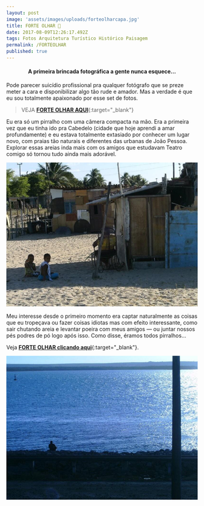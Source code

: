 ```yaml
---
layout: post
image: 'assets/images/uploads/forteolharcapa.jpg'
title: FORTE OLHAR 🏰
date: 2017-08-09T12:26:17.492Z
tags: Fotos Arquitetura Turístico Histórico Paisagem
permalink: /FORTEOLHAR
published: true
---
```

<h4><p style="text-align:center"><strong>A primeira brincada fotográfica a gente nunca esquece…</strong></p></h4>

Pode parecer suicídio profissional pra qualquer fotógrafo que se preze meter a cara e disponibilizar algo tão rude e amador. Mas a verdade é que eu sou totalmente apaixonado por esse set de fotos.

> VEJA [**FORTE OLHAR AQUI**](https://www.flickr.com/photos/macalango/albums/72157668475034852/with/27232226255/){:target="_blank"}

Eu era só um pirralho com uma câmera compacta na mão. Era a primeira vez que eu tinha ido pra Cabedelo (cidade que hoje aprendi a amar profundamente) e eu estava totalmente extasiado por conhecer um lugar novo, com praias tão naturais e diferentes das urbanas de João Pessoa. Explorar essas areias inda mais com os amigos que estudavam Teatro comigo só tornou tudo ainda mais adorável.

![IMAGEM DE UMA COMUNIDADE CARENTE, CRIANÇAS SENTADAS NA AREIA OLHAM CURIOSAS PARA O FOTÓGRAFO](assets/images/uploads/cabedelo03.jpg)

Meu interesse desde o primeiro momento era captar naturalmente as coisas que eu tropeçava ou fazer coisas idiotas mas com efeito interessante, como sair chutando areia e levantar poeira com meus amigos — ou juntar nossos pés podres de pó logo após isso.
Como disse, éramos todos pirralhos…

Veja [**FORTE OLHAR clicando aqui**](https://www.flickr.com/photos/macalango/albums/72157668475034852/with/27232226255/){:target="_blank"}.

![IMAGEM RELAXANTE DO RIO SANHAUÁ COM A SILHUETA DE UMA PESSOA](assets/images/uploads/cabedelo02.jpg)